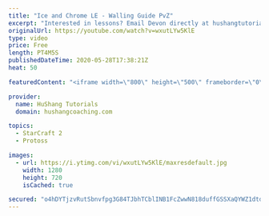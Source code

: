 ```yaml
---
title: "Ice and Chrome LE - Walling Guide PvZ"
excerpt: "Interested in lessons? Email Devon directly at hushangtutorials@outlook.com ------------------------------------------------------------------------------------------------------- Want to support HuShang Tutorials directly? Patreon is a website where you can contribute a monthly donation that will help"
originalUrl: https://youtube.com/watch?v=wxutLYw5KlE
type: video
price: Free
length: PT4M5S
publishedDateTime: 2020-05-28T17:38:21Z
heat: 50

featuredContent: "<iframe width=\"800\" height=\"500\" frameborder=\"0\" src=\"https://www.youtube.com/embed/wxutLYw5KlE\" allow=\"accelerometer; autoplay; encrypted-media; gyroscope; picture-in-picture\" allowfullscreen></iframe>"

provider:
  name: HuShang Tutorials
  domain: hushangcoaching.com

topics:
  - StarCraft 2
  - Protoss

images:
  - url: https://i.ytimg.com/vi/wxutLYw5KlE/maxresdefault.jpg
    width: 1280
    height: 720
    isCached: true

secured: "o4hDYTjzvRutSbnvfpg3G84TJbhTCblINB1FcZwwN818duffGSSXaQYWZ1dtdrufUqg+rp6cXsU/mvJrDsH0SMkqNxcPl8IeDAQVMEaVqx8JQG5AkAOGtF1G6IFLkFRWY6seMd0ZVkOk3lE1fdu+a2laB6cW0wasRqeE3IhrEVDLBDqAVVN61NRIs1zQHOcq+0LG8eNOf3me0fUSURRuTJ2NqTtc+Lhww4Toe06Xit37V4AauxjTOJjTb9bFdM7p0vyjP2ThZbUSMzYOafpLJdo+DElU9FZ2S1fqDOwag8TOWbJESkLxAZ7zP7dl8tfWjgRmHOoeMkl1pU6574LgJopXqbinVeat4EHx6zYyzOysBcqlMFvkXls183w8D1Bs64dB52xeTxrMqfaNmbaMYkfCl/s5bQWABFybk3o0ek8=;rezhHoLYWg2vjKQuH7Xslg=="
---
```


